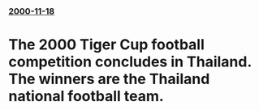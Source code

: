 ### [2000-11-18](/news/2000/11/18/index.md)

# The 2000 Tiger Cup football competition concludes in Thailand. The winners are the Thailand national football team.



